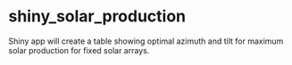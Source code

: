 # shiny_solar_production
Shiny app will create a table showing optimal azimuth and tilt for maximum solar production for fixed solar arrays.  
